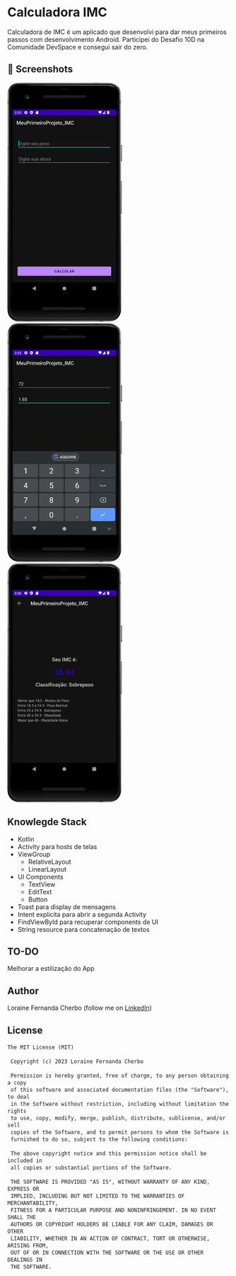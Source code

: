 # Calculadora IMC
Calculadora de IMC é um aplicado que desenvolvi para dar meus primeiros passos com desenvolvimento Android. Participei do Desafio 10D na Comunidade DevSpace e consegui sair do zero.



## :camera_flash: Screenshots
<img src="/results/telainicial.png" width="260">&emsp;<img src="/results/telacomdados.png" width="260">&emsp;<img src="/results/resultadoIMC.png" width="260">

## Knowlegde Stack
- Kotlin 
- Activity para hosts de telas
- ViewGroup
  - RelativeLayout
  - LinearLayout
- UI Components
  - TextView
  - EditText
  - Button
- Toast para display de mensagens
- Intent explicita para abrir a segunda Activity
- FindViewById para recuperar components de UI
- String resource para concatenação de textos

## TO-DO
Melhorar a estilização do App

## Author
Loraine Fernanda Cherbo (follow me on [LinkedIn](https://www.linkedin.com/in/loraine-cherbo-32b83a1ab))

## License
```
The MIT License (MIT)

 Copyright (c) 2023 Loraine Fernanda Cherbo

 Permission is hereby granted, free of charge, to any person obtaining a copy
 of this software and associated documentation files (the "Software"), to deal
 in the Software without restriction, including without limitation the rights
 to use, copy, modify, merge, publish, distribute, sublicense, and/or sell
 copies of the Software, and to permit persons to whom the Software is
 furnished to do so, subject to the following conditions:

 The above copyright notice and this permission notice shall be included in
 all copies or substantial portions of the Software.

 THE SOFTWARE IS PROVIDED "AS IS", WITHOUT WARRANTY OF ANY KIND, EXPRESS OR
 IMPLIED, INCLUDING BUT NOT LIMITED TO THE WARRANTIES OF MERCHANTABILITY,
 FITNESS FOR A PARTICULAR PURPOSE AND NONINFRINGEMENT. IN NO EVENT SHALL THE
 AUTHORS OR COPYRIGHT HOLDERS BE LIABLE FOR ANY CLAIM, DAMAGES OR OTHER
 LIABILITY, WHETHER IN AN ACTION OF CONTRACT, TORT OR OTHERWISE, ARISING FROM,
 OUT OF OR IN CONNECTION WITH THE SOFTWARE OR THE USE OR OTHER DEALINGS IN
 THE SOFTWARE.

